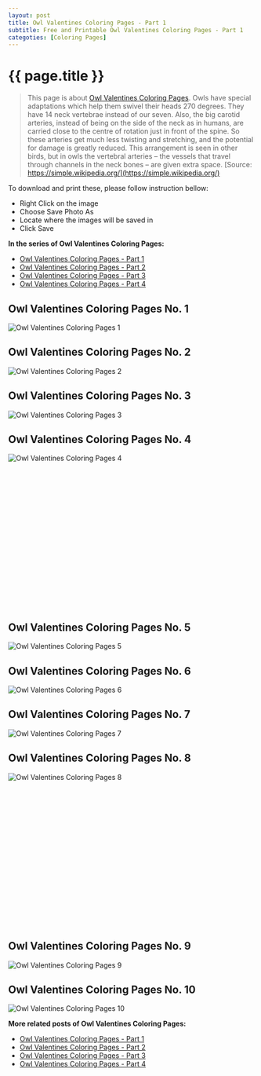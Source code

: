 ```yaml
---
layout: post
title: Owl Valentines Coloring Pages - Part 1
subtitle: Free and Printable Owl Valentines Coloring Pages - Part 1
categoties: [Coloring Pages]
---
```

{{ page.title }}
================
> This page is about [Owl Valentines Coloring Pages](https://freecoloringpages.github.io/). Owls have special adaptations which help them swivel their heads 270 degrees. They have 14 neck vertebrae instead of our seven. Also, the big carotid arteries, instead of being on the side of the neck as in humans, are carried close to the centre of rotation just in front of the spine. So these arteries get much less twisting and stretching, and the potential for damage is greatly reduced. This arrangement is seen in other birds, but in owls the vertebral arteries – the vessels that travel through channels in the neck bones – are given extra space. [Source: https://simple.wikipedia.org/](https://simple.wikipedia.org/)

To download and print these, please follow instruction bellow:
* Right Click on the image 
* Choose Save Photo As 
* Locate where the images will be saved in 
* Click Save

**In the series of Owl Valentines Coloring Pages:**

* [Owl Valentines Coloring Pages - Part 1](https://freecoloringpages.github.io/2017/12/01/Owl-Valentines-Coloring-Pages-part-1.html)
* [Owl Valentines Coloring Pages - Part 2](https://freecoloringpages.github.io/2017/12/01/Owl-Valentines-Coloring-Pages-part-2.html)
* [Owl Valentines Coloring Pages - Part 3](https://freecoloringpages.github.io/2017/12/01/Owl-Valentines-Coloring-Pages-part-3.html)
* [Owl Valentines Coloring Pages - Part 4](https://freecoloringpages.github.io/2017/12/01/Owl-Valentines-Coloring-Pages-part-4.html)

## Owl Valentines Coloring Pages No. 1
![Owl Valentines Coloring Pages 1](https://freecoloringpages.github.io/img2/Owl-Valentines-Coloring-Pages%20(1).jpg "Owl Valentines Coloring Pages 1")

## Owl Valentines Coloring Pages No. 2
![Owl Valentines Coloring Pages 2](https://freecoloringpages.github.io/img2/Owl-Valentines-Coloring-Pages%20(2).jpg "Owl Valentines Coloring Pages 2")

## Owl Valentines Coloring Pages No. 3
![Owl Valentines Coloring Pages 3](https://freecoloringpages.github.io/img2/Owl-Valentines-Coloring-Pages%20(3).jpg "Owl Valentines Coloring Pages 3")

## Owl Valentines Coloring Pages No. 4
![Owl Valentines Coloring Pages 4](https://freecoloringpages.github.io/img2/Owl-Valentines-Coloring-Pages%20(4).jpg "Owl Valentines Coloring Pages 4")

<script async src="//pagead2.googlesyndication.com/pagead/js/adsbygoogle.js"></script><!-- Texxtonly --><ins class="adsbygoogle" style="display:inline-block;width:336px;height:280px" data-ad-client="ca-pub-6753140515841889" data-ad-slot="3207852233"></ins><script>(adsbygoogle = window.adsbygoogle || []).push({}); </script>

## Owl Valentines Coloring Pages No. 5
![Owl Valentines Coloring Pages 5](https://freecoloringpages.github.io/img2/Owl-Valentines-Coloring-Pages%20(5).jpg "Owl Valentines Coloring Pages 5")

## Owl Valentines Coloring Pages No. 6
![Owl Valentines Coloring Pages 6](https://freecoloringpages.github.io/img2/Owl-Valentines-Coloring-Pages%20(6).jpg "Owl Valentines Coloring Pages 6")

## Owl Valentines Coloring Pages No. 7
![Owl Valentines Coloring Pages 7](https://freecoloringpages.github.io/img2/Owl-Valentines-Coloring-Pages%20(7).jpg "Owl Valentines Coloring Pages 7")

## Owl Valentines Coloring Pages No. 8
![Owl Valentines Coloring Pages 8](https://freecoloringpages.github.io/img2/Owl-Valentines-Coloring-Pages%20(8).jpg "Owl Valentines Coloring Pages 8")

<script async src="//pagead2.googlesyndication.com/pagead/js/adsbygoogle.js"></script><!-- Texxtonly --><ins class="adsbygoogle" style="display:inline-block;width:336px;height:280px" data-ad-client="ca-pub-6753140515841889" data-ad-slot="3207852233"></ins><script>(adsbygoogle = window.adsbygoogle || []).push({}); </script>

## Owl Valentines Coloring Pages No. 9
![Owl Valentines Coloring Pages 9](https://freecoloringpages.github.io/img2/Owl-Valentines-Coloring-Pages%20(9).jpg "Owl Valentines Coloring Pages 9")

## Owl Valentines Coloring Pages No. 10
![Owl Valentines Coloring Pages 10](https://freecoloringpages.github.io/img2/Owl-Valentines-Coloring-Pages%20(10).jpg "Owl Valentines Coloring Pages 10")

**More related posts of Owl Valentines Coloring Pages:**

* [Owl Valentines Coloring Pages - Part 1](https://freecoloringpages.github.io/2017/12/01/Owl-Valentines-Coloring-Pages-part-1.html)
* [Owl Valentines Coloring Pages - Part 2](https://freecoloringpages.github.io/2017/12/01/Owl-Valentines-Coloring-Pages-part-2.html)
* [Owl Valentines Coloring Pages - Part 3](https://freecoloringpages.github.io/2017/12/01/Owl-Valentines-Coloring-Pages-part-3.html)
* [Owl Valentines Coloring Pages - Part 4](https://freecoloringpages.github.io/2017/12/01/Owl-Valentines-Coloring-Pages-part-4.html)


